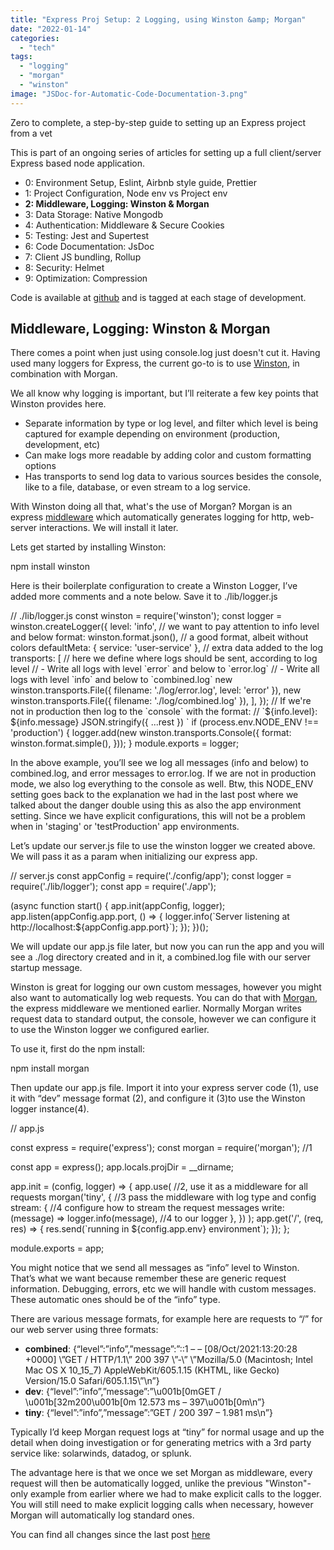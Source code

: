 ```yaml
---
title: "Express Proj Setup: 2 Logging, using Winston &amp; Morgan"
date: "2022-01-14"
categories: 
  - "tech"
tags: 
  - "logging"
  - "morgan"
  - "winston"
image: "JSDoc-for-Automatic-Code-Documentation-3.png"
---
```


Zero to complete, a step-by-step guide to setting up an Express project from a vet

This is part of an ongoing series of articles for setting up a full client/server Express based node application.

- 0: Environment Setup, Eslint, Airbnb style guide, Prettier
- 1: Project Configuration, Node env vs Project env
- **2: Middleware, Logging: Winston & Morgan**
- 3: Data Storage: Native Mongodb
- 4: Authentication: Middleware & Secure Cookies
- 5: Testing: Jest and Supertest
- 6: Code Documentation: JsDoc
- 7: Client JS bundling, Rollup
- 8: Security: Helmet
- 9: Optimization: Compression

Code is available at [github](https://github.com/paultman/full-express-setup) and is tagged at each stage of development.

## Middleware, Logging: Winston & Morgan

There comes a point when just using console.log just doesn't cut it. Having used many loggers for Express, the current go-to is to use [Winston](https://github.com/winstonjs/winston), in combination with Morgan.

We all know why logging is important, but I’ll reiterate a few key points that Winston provides here. 

- Separate information by type or log level, and filter which level is being captured for example depending on environment (production, development, etc)
- Can make logs more readable by adding color and custom formatting options
- Has transports to send log data to various sources besides the console, like to a file, database, or even stream to a log service.

With Winston doing all that, what's the use of Morgan? Morgan is an express [middleware](https://expressjs.com/en/guide/using-middleware.html) which automatically generates logging for http, web-server interactions. We will install it later.

Lets get started by installing Winston:

npm install winston

Here is their boilerplate configuration to create a Winston Logger, I’ve added more comments and a note below. Save it to ./lib/logger.js

// ./lib/logger.js
const winston = require('winston');
const logger = winston.createLogger({ 
  level: 'info', // we want to pay attention to info level and below 
  format: winston.format.json(), // a good format, albeit without colors
  defaultMeta: { service: 'user-service' }, // extra data added to the log
  transports: \[ // here we define where logs should be sent, according to log level
    // - Write all logs with level \`error\` and below to \`error.log\`
    // - Write all logs with level \`info\` and below to \`combined.log\`
    new winston.transports.File({ filename: './log/error.log', level: 'error' }),
    new winston.transports.File({ filename: './log/combined.log' }),
  \],
});
// If we're not in production then log to the \`console\` with the format:
// \`${info.level}: ${info.message} JSON.stringify({ ...rest }) \`
if (process.env.NODE\_ENV !== 'production') {
  logger.add(new winston.transports.Console({
    format: winston.format.simple(),
  }));
}
module.exports = logger;

In the above example, you’ll see we log all messages (info and below) to combined.log, and error messages to error.log. If we are not in production mode, we also log everything to the console as well. Btw, this NODE\_ENV setting goes back to the explanation we had in the last post where we talked about the danger double using this as also the app environment setting. Since we have explicit configurations, this will not be a problem when in 'staging' or 'testProduction' app environments.

Let’s update our server.js file to use the winston logger we created above. We will pass it as a param when initializing our express app.

// server.js
const appConfig = require('./config/app');
 const logger = require('./lib/logger');
const app = require('./app');

(async function start() {
  app.init(appConfig, logger);
  app.listen(appConfig.app.port, () => {
    logger.info(\`Server listening at http://localhost:${appConfig.app.port}\`);
  });
})();

We will update our app.js file later, but now you can run the app and you will see a ./log directory created and in it, a combined.log file with our server startup message.

Winston is great for logging our own custom messages, however you might also want to automatically log web requests. You can do that with [Morgan](https://expressjs.com/en/resources/middleware/morgan.html), the express middleware we mentioned earlier. Normally Morgan writes request data to standard output, the console, however we can configure it to use the Winston logger we configured earlier.

To use it, first do the npm install:

npm install morgan

Then update our app.js file. Import it into your express server code (1), use it with “dev” message format (2), and configure it (3)to use the Winston logger instance(4).

// app.js

const express = require('express');
const morgan = require('morgan'); //1

const app = express();
app.locals.projDir = \_\_dirname;

app.init = (config, logger) => {
  app.use( //2, use it as a middleware for all requests
    morgan('tiny', { //3 pass the middleware with log type and config
      stream: { //4 configure how to stream the request messages
        write: (message) => logger.info(message), //4 to our logger
      },
    })
  );
  app.get('/', (req, res) => {
    res.send(\`running in ${config.app.env} environment\`);
  });
};

module.exports = app;

You might notice that we send all messages as “info” level to Winston. That’s what we want because remember these are generic request information. Debugging, errors, etc we will handle with custom messages. These automatic ones should be of the “info” type.

There are various message formats, for example here are requests to “/” for our web server using three formats:

- **combined**: {“level”:”info”,”message”:”::1 – – \[08/Oct/2021:13:20:28 +0000\] \\”GET / HTTP/1.1\\” 200 397 \\”-\\” \\”Mozilla/5.0 (Macintosh; Intel Mac OS X 10\_15\_7) AppleWebKit/605.1.15 (KHTML, like Gecko) Version/15.0 Safari/605.1.15\\”\\n”}
- **dev**: {“level”:”info”,”message”:”\\u001b\[0mGET / \\u001b\[32m200\\u001b\[0m 12.573 ms – 397\\u001b\[0m\\n”}
- **tiny**: {“level”:”info”,”message”:”GET / 200 397 – 1.981 ms\\n”}

Typically I’d keep Morgan request logs at “tiny” for normal usage and up the detail when doing investigation or for generating metrics with a 3rd party service like: solarwinds, datadog, or splunk.

The advantage here is that we once we set Morgan as middleware, every request will then be automatically logged, unlike the previous "Winston"-only example from earlier where we had to make explicit calls to the logger. You will still need to make explicit logging calls when necessary, however Morgan will automatically log standard ones.

You can find all changes since the last post [here](https://github.com/paultman/full-express-setup/compare/v1.1...v1.2)
